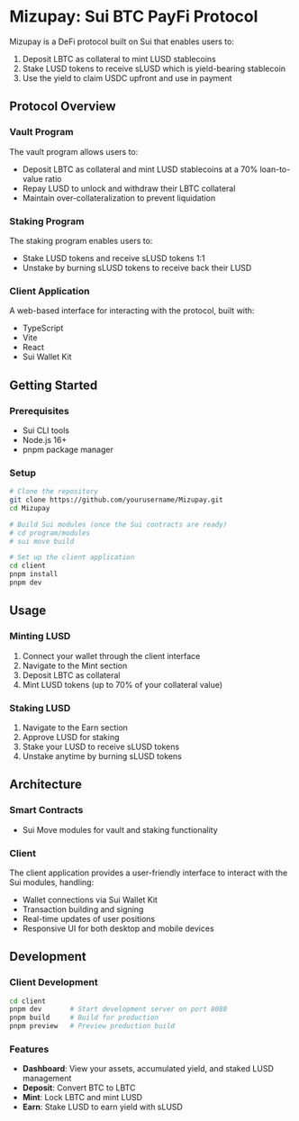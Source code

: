 # Mizupay: Sui BTC PayFi Protocol

Mizupay is a DeFi protocol built on Sui that enables users to:

1. Deposit LBTC as collateral to mint LUSD stablecoins
2. Stake LUSD tokens to receive sLUSD which is yield-bearing stablecoin
3. Use the yield to claim USDC upfront and use in payment

## Protocol Overview

### Vault Program

The vault program allows users to:

- Deposit LBTC as collateral and mint LUSD stablecoins at a 70% loan-to-value ratio
- Repay LUSD to unlock and withdraw their LBTC collateral
- Maintain over-collateralization to prevent liquidation

### Staking Program

The staking program enables users to:

- Stake LUSD tokens and receive sLUSD tokens 1:1
- Unstake by burning sLUSD tokens to receive back their LUSD

### Client Application

A web-based interface for interacting with the protocol, built with:

- TypeScript
- Vite
- React
- Sui Wallet Kit

## Getting Started

### Prerequisites

- Sui CLI tools
- Node.js 16+
- pnpm package manager

### Setup

```bash
# Clone the repository
git clone https://github.com/yourusername/Mizupay.git
cd Mizupay

# Build Sui modules (once the Sui contracts are ready)
# cd program/modules
# sui move build

# Set up the client application
cd client
pnpm install
pnpm dev
```

## Usage

### Minting LUSD

1. Connect your wallet through the client interface
2. Navigate to the Mint section
3. Deposit LBTC as collateral
4. Mint LUSD tokens (up to 70% of your collateral value)

### Staking LUSD

1. Navigate to the Earn section
2. Approve LUSD for staking
3. Stake your LUSD to receive sLUSD tokens
4. Unstake anytime by burning sLUSD tokens

## Architecture

### Smart Contracts

- Sui Move modules for vault and staking functionality

### Client

The client application provides a user-friendly interface to interact with the Sui modules, handling:

- Wallet connections via Sui Wallet Kit
- Transaction building and signing
- Real-time updates of user positions
- Responsive UI for both desktop and mobile devices

## Development

### Client Development

```bash
cd client
pnpm dev       # Start development server on port 8080
pnpm build     # Build for production
pnpm preview   # Preview production build
```

### Features

- **Dashboard**: View your assets, accumulated yield, and staked LUSD management
- **Deposit**: Convert BTC to LBTC
- **Mint**: Lock LBTC and mint LUSD
- **Earn**: Stake LUSD to earn yield with sLUSD
